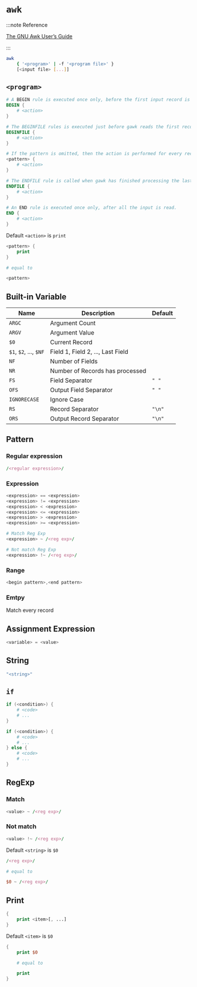 # `awk`

:::note Reference

[The GNU Awk User’s Guide](https://www.gnu.org/software/gawk/manual/gawk.html)

:::

```bash
awk 
    { '<program>' | -f '<program file>' }
    [<input file> [...]]
```

## `<program>`

```awk
# A BEGIN rule is executed once only, before the first input record is read.
BEGIN {
    # <action>
}

# The BEGINFILE rules is executed just before gawk reads the first record from a file.
BEGINFILE {
    # <action>
}

# If the pattern is omitted, then the action is performed for every record.
<pattern> {
    # <action>
}

# The ENDFILE rule is called when gawk has finished processing the last record in an input file.
ENDFILE {
    # <action>
}

# An END rule is executed once only, after all the input is read. 
END {
    # <action>
}
```

Default `<action>` is `print`

```awk
<pattern> {
    print
}

# equal to

<pattern>
```

## Built-in Variable

| Name | Description | Default |
| - | - | - |
| `ARGC` | Argument Count | |
| `ARGV` | Argument Value | |
| `$0` | Current Record | |
| `$1`, `$2`, ..., `$NF` | Field 1, Field 2, ..., Last Field | |
| `NF` | Number of Fields | |
| `NR` | Number of Records has processed | |
| `FS` | Field Separator | `" "` |
| `OFS` | Output Field Separator | `" "` |
| `IGNORECASE` | Ignore Case | |
| `RS` | Record Separator | `"\n"` |
| `ORS` | Output Record Separator | `"\n"` |

## Pattern

### Regular expression

```awk
/<regular expression>/
```

### Expression

```awk
<expression> == <expression>
<expression> != <expression>
<expression> < <expression>
<expression> <= <expression>
<expression> > <expression>
<expression> >= <expression>

# Match Reg Exp
<expression> ~ /<reg exp>/

# Not match Reg Exp
<expression> !~ /<reg exp>/
```

### Range

```awk
<begin pattern>,<end pattern>
```

### Emtpy

Match every record

## Assignment Expression

```awk
<variable> = <value>
```

## String

```awk
"<string>"
```

## `if`

```awk
if (<condition>) {
    # <code>
    # ...
}

if (<condition>) {
    # <code>
    # ...
} else {
    # <code>
    # ...
}
```

## RegExp

### Match

```awk
<value> ~ /<reg exp>/
```

### Not match

```awk
<value> !~ /<reg exp>/
```

Default `<string>` is `$0`
```awk
/<reg exp>/

# equal to

$0 ~ /<reg exp>/
```

## Print

```awk
{
    print <item>[, ...]
}
```

Default `<item>` is `$0`

```awk
{
    print $0

    # equal to

    print
}
```

